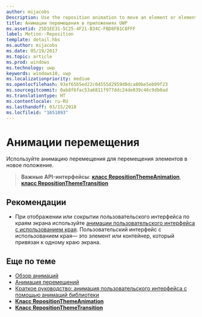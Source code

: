 ```yaml
---
author: mijacobs
Description: Use the reposition animation to move an element or elements into a new position.
title: Анимации перемещения в приложениях UWP
ms.assetid: 25D1EE31-5C25-4F21-B34C-FBD8FB1C8FFF
label: Motion--Reposition
template: detail.hbs
ms.author: mijacobs
ms.date: 05/19/2017
ms.topic: article
ms.prod: windows
ms.technology: uwp
keywords: windows10, uwp
ms.localizationpriority: medium
ms.openlocfilehash: 93ef65b5ed22c04555d2959d0dca80be5eb09f23
ms.sourcegitcommit: 0ab8f6fac53a6811f977ddc24de039c46c9db0ad
ms.translationtype: HT
ms.contentlocale: ru-RU
ms.lasthandoff: 03/15/2018
ms.locfileid: "1651893"
---
```

# <a name="reposition-animations"></a>Анимации перемещения



Используйте анимацию перемещения для перемещения элементов в новое положение.

> **Важные API-интерфейсы**: [**класс RepositionThemeAnimation**](https://msdn.microsoft.com/library/windows/apps/br210421), [**класс RepositionThemeTransition**](https://msdn.microsoft.com/library/windows/apps/br210429)

## <a name="dos-and-donts"></a>Рекомендации


-   При отображении или сокрытии пользовательского интерфейса по краям экрана используйте [анимации пользовательского интерфейса с использованием края](motion-edgebased.md). Пользовательский интерфейс с использованием края— это элемент или контейнер, который привязан к одному краю экрана.


## <a name="related-articles"></a>Еще по теме

* [Обзор анимаций](https://msdn.microsoft.com/library/windows/apps/mt187350)
* [Анимация перемещений](https://msdn.microsoft.com/library/windows/apps/xaml/jj649434)
* [Краткое руководство: анимация пользовательского интерфейса с помощью анимаций библиотеки](https://msdn.microsoft.com/library/windows/apps/xaml/hh452703)
* [**Класс RepositionThemeAnimation**](https://msdn.microsoft.com/library/windows/apps/br210421)
* [**Класс RepositionThemeTransition**](https://msdn.microsoft.com/library/windows/apps/br210429)


 




